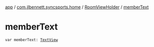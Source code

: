 [app](../../index.md) / [com.jlbennett.syncsports.home](../index.md) / [RoomViewHolder](index.md) / [memberText](./member-text.md)

# memberText

`var memberText: `[`TextView`](https://developer.android.com/reference/android/widget/TextView.html)